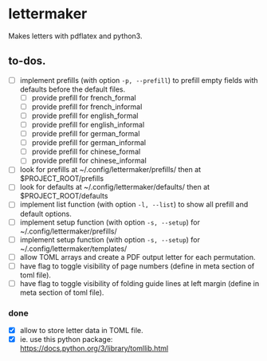 
# lettermaker

Makes letters with pdflatex and python3.

## to-dos.

 - [ ] implement prefills (with option `-p, --prefill`) to prefill empty fields with defaults before the default files.
   - [ ] provide prefill for french_formal
   - [ ] provide prefill for french_informal
   - [ ] provide prefill for english_formal
   - [ ] provide prefill for english_informal
   - [ ] provide prefill for german_formal
   - [ ] provide prefill for german_informal
   - [ ] provide prefill for chinese_formal
   - [ ] provide prefill for chinese_informal
 - [ ] look for prefills at ~/.config/lettermaker/prefills/ then at $PROJECT_ROOT/prefills
 - [ ] look for defaults at ~/.config/lettermaker/defaults/ then at $PROJECT_ROOT/defaults
 - [ ] implement list function (with option `-l, --list`) to show all prefill and default options.
 - [ ] implement setup function (with option `-s, --setup`) for ~/.config/lettermaker/prefills/
 - [ ] implement setup function (with option `-s, --setup`) for ~/.config/lettermaker/templates/
 - [ ] allow TOML arrays and create a PDF output letter for each permutation.
 - [ ] have flag to toggle visibility of page numbers (define in meta section of toml file).
 - [ ] have flag to toggle visibility of folding guide lines at left margin (define in meta section of toml file).

### done 

 - [X] allow to store letter data in TOML file.
 - [X] ie. use this python package: https://docs.python.org/3/library/tomllib.html
